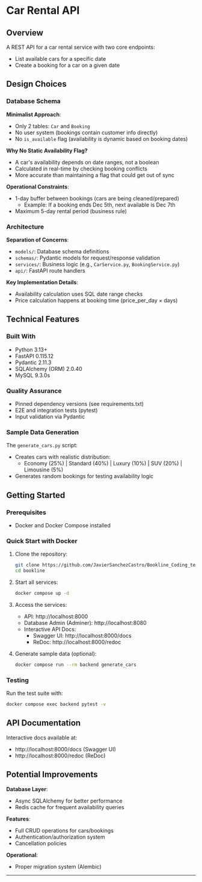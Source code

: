 # Car Rental API

## Overview
A REST API for a car rental service with two core endpoints:
- List available cars for a specific date
- Create a booking for a car on a given date

## Design Choices

### Database Schema
**Minimalist Approach**:
- Only 2 tables: `Car` and `Booking`
- No user system (bookings contain customer info directly)
- No `is_available` flag (availability is dynamic based on booking dates)

**Why No Static Availability Flag?**
- A car's availability depends on date ranges, not a boolean
- Calculated in real-time by checking booking conflicts
- More accurate than maintaining a flag that could get out of sync

**Operational Constraints**:
- 1-day buffer between bookings (cars are being cleaned/prepared)
  - Example: If a booking ends Dec 5th, next available is Dec 7th
- Maximum 5-day rental period (business rule)

### Architecture
**Separation of Concerns**:
- `models/`: Database schema definitions
- `schemas/`: Pydantic models for request/response validation
- `services/`: Business logic (e.g., `CarService.py`, `BookingService.py`)
- `api/`: FastAPI route handlers

**Key Implementation Details**:
- Availability calculation uses SQL date range checks
- Price calculation happens at booking time (price_per_day × days)

## Technical Features

### Built With
- Python 3.13+
- FastAPI 0.115.12
- Pydantic 2.11.3
- SQLAlchemy (ORM) 2.0.40
- MySQL 9.3.0s

### Quality Assurance
- Pinned dependency versions (see requirements.txt)
- E2E and integration tests (pytest)
- Input validation via Pydantic

### Sample Data Generation
The `generate_cars.py` script:
- Creates cars with realistic distribution:
  - Economy (25%) | Standard (40%) | Luxury (10%) | SUV (20%) | Limousine (5%)
- Generates random bookings for testing availability logic

## Getting Started

### Prerequisites
- Docker and Docker Compose installed

### Quick Start with Docker
1. Clone the repository:
   ```bash
   git clone https://github.com/JavierSanchezCastro/Bookline_Coding_test.git
   cd bookline
   ```
2. Start all services:
   ```bash
   docker compose up -d
   ```
3. Access the services:
   - API: http://localhost:8000
   - Database Admin (Adminer): http://localhost:8080
   - Interactive API Docs:
     - Swagger UI: http://localhost:8000/docs
     - ReDoc: http://localhost:8000/redoc

4. Generate sample data (optional):
   ```bash
   docker compose run --rm backend generate_cars
   ```

### Testing
Run the test suite with:
```bash
docker compose exec backend pytest -v
```

## API Documentation
Interactive docs available at:
- http://localhost:8000/docs (Swagger UI)
- http://localhost:8000/redoc (ReDoc)


## Potential Improvements

**Database Layer**:
- Async SQLAlchemy for better performance
- Redis cache for frequent availability queries

**Features**:
- Full CRUD operations for cars/bookings
- Authentication/authorization system
- Cancellation policies

**Operational**:
- Proper migration system (Alembic)




----------------------

